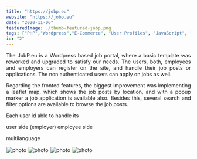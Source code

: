 ```yaml
---
title: "https://jobp.eu"
website: "https://jobp.eu"
date: "2020-11-06"
featuredImage: ./thumb-featured-jobp.png
tags: ["PHP","Wordpress","E-Commerce", "User Profiles", "JavaScript", "css", "Leaflet JS", "Multilanguage"]
id: "2"
---
```


<style>
  /* underline{}, green bold color{color}, center, justify, image border */
c{
  color: var(--accent-color);
  display: inline-block;
  font-weight: 700;
}
centered{
  text-align:center;
}
justify{
  text-align:justify;
}
    Img{
      border: solid 1px #fff;
    }
    Img:hover{
      border: solid 2px var(--accent-color);
    }
    
 </style>



<justify>

The JobP.eu is a Wordpress based job portal, where a basic template was reworked and upgraded to satisfy our needs. The users, both, employees and employers can register on the site, and handle their job posts or applications. The non authenticated users can apply on jobs as well.   

Regarding the fronted features, the biggest improvement was implementing a leaflet map, which shows the job posts by location, and with a popup marker a job application is available also. Besides this, several search and filter options are available to browse the job posts.  

Each user id able to handle its

  user side (employer)
  employee side 

multilanguage

</justify>







![photo](thumb-jobp-1.png)
![photo](thumb-jobp-2.png)
![photo](thumb-jobp-3.png)
![photo](thumb-jobp-4.png)